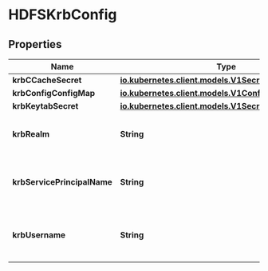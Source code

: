 

# HDFSKrbConfig

## Properties

Name | Type | Description | Notes
------------ | ------------- | ------------- | -------------
**krbCCacheSecret** | [**io.kubernetes.client.models.V1SecretKeySelector**](io.kubernetes.client.models.V1SecretKeySelector.md) |  |  [optional]
**krbConfigConfigMap** | [**io.kubernetes.client.models.V1ConfigMapKeySelector**](io.kubernetes.client.models.V1ConfigMapKeySelector.md) |  |  [optional]
**krbKeytabSecret** | [**io.kubernetes.client.models.V1SecretKeySelector**](io.kubernetes.client.models.V1SecretKeySelector.md) |  |  [optional]
**krbRealm** | **String** | KrbRealm is the Kerberos realm used with Kerberos keytab It must be set if keytab is used. |  [optional]
**krbServicePrincipalName** | **String** | KrbServicePrincipalName is the principal name of Kerberos service It must be set if either ccache or keytab is used. |  [optional]
**krbUsername** | **String** | KrbUsername is the Kerberos username used with Kerberos keytab It must be set if keytab is used. |  [optional]



